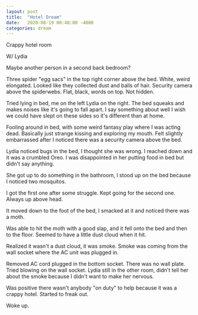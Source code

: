 ```yaml
---
layout: post
title:  "Hotel Dream"
date:   2020-08-19 00:48:00 -4000
categories: dream
---
```

Crappy hotel room

W/ Lydia

Maybe another person in a second back bedroom?

Three spider "egg sacs" in the top right corner above the bed. White, weird elongated. Looked like they collected dust and balls of hair. Security camera above the spiderwebs. Flat, black, words on top. Not hidden.

Tried lying in bed, me on the left Lydia on the right. The bed squeaks and makes noises like it's going to fall apart. I say something about well I wish we could have slept on these sides so it's different than at home.

Fooling around in bed, with some weird fantasy play where I was acting dead. Basically just strange kissing and exploring my mouth. Felt slightly embarrassed after I noticed there was a security camera above the bed.

Lydia noticed bugs in the bed, I thought she was wrong. I reached down and it was a crumbled Oreo. I was disappointed in her putting food in bed but didn't say anything.

She got up to do something in the bathroom, I stood up on the bed because I noticed two mosquitos.

I got the first one after some struggle. Kept going for the second one. Always up above head.

It moved down to the foot of the bed, I smacked at it and noticed there was a moth.

Was able to hit the moth with a good slap, and it fell onto the bed and then to the floor. Seemed to have a little dust cloud when it hit.

Realized it wasn't a dust cloud, it was smoke. Smoke was coming from the wall socket where the AC unit was plugged in.

Removed AC cord plugged in the bottom socket. There was no wall plate. Tried blowing on the wall socket. Lydia still in the other room, didn't tell her about the smoke because I didn't want to make her nervous.

Was positive there wasn't anybody "on duty" to help because it was a crappy hotel. Started to freak out.

Woke up.
